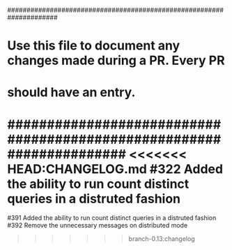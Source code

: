 #####################################################################
# Use this file to document any changes made during a PR. Every PR  #
# should have an entry.                                             #
#####################################################################
<<<<<<< HEAD:CHANGELOG.md
#322 Added the ability to run count distinct queries in a distruted fashion
=======
#391 Added the ability to run count distinct queries in a distruted fashion
#392 Remove the unnecessary messages on distributed mode
>>>>>>> branch-0.13:changelog
